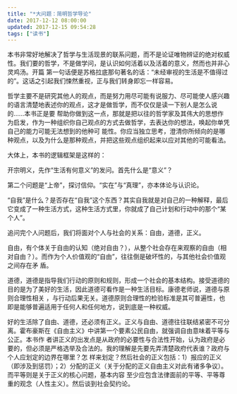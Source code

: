 ```yaml
---
title: "*大问题：简明哲学导论"
date: 2017-12-12 08:00:00
updated: 2017-12-15 09:54:28
tags: ["读书"]
---
```

本书非常好地解决了哲学与生活现景的联系问题，而不是论证唯物辨证的绝对权威性。我们要的哲学，不是做学问，是认识如何活着以及活着的意义，然而也并非心灵鸡汤。开篇
第一句话便是苏格拉底那句著名的话：“未经审视的生活是不值得过的”。这话之引起我们悚然重视，正与我们转身即忘一样容易。  

  

哲学主要不是研究其他人的观点，而是努力用尽可能有说服力、尽可能使人感兴趣的语言清楚地表述你的观点，这才是做哲学，而不仅仅是读一下别人是怎么说的……本书正是要
帮助你做到这一点，那就是把以往的哲学家及其伟大的思想作为启发，作为一种组织你自己观点的方式去做哲学，去表达你的想法，唤起你单凭自己的能力可能无法想到的他种可
能性。你应当独立思考，澄清你所倾向的是哪种观点，以及为什么是那种观点，并把这些观点组织起来以应对其他的可能看法。  

  

大体上，本书的逻辑框架是这样的：

  

开宗明义，先作“生活有何意义”的发问。首先什么是“意义”？

  

第二个问题是“上帝”，探讨信仰。“实在”与“真理”，亦本体论与认识论。

  

“自我”是什么？是否存在“自我”这个东西？其实自我就是对自己的一种解释，最后它变成了一种生活方式，这种生活方式里，你就成了自己计划和行动中的那个“某个人”。

  

追问完个人问题后，我们将面对个人与社会的关系：自由，道德，正义。

  

自由，有个体关于自由的认知（绝对自由？），从整个社会存在来观察的自由（相对自由？）。而作为个人价值观的“自由”，往往倒是破坏性的，与其他社会价值观之间存在矛
盾。

  

道德，道德是指导我们行动的原则和规则，形成一个社会的基本结构。接受道德的目的是为了美好的生活，因此道德可看作是一种生活目标。康德老师说，道德与原则合理性相关
，与行动后果无关。道德原则合理性的检验标准是其可普遍性，也即是能够普遍适用于任何人和任何地方，说到底是一种权威。

  

好的生活除了自由、道德，还必须有正义。正义与自由、道德往往联结紧密不可分离。霍布豪斯在《自由主义》中讲第一个要素公民自由，就强调自由意味着平等与公正。本书作
者讲正义的出发点是从政府的必要性与合法性开始，认为政府是必要的，但必须是严格选举及合法的。我的理解是先要先弄清楚政府代表谁？政府与个人应划定的边界在哪里？怎
样来划定？然后社会的正义包括：1）报应的正义（即涉及到惩罚）；2）分配的正义（关于分配的正义自由主义对此有诸多争议）。而平等则是关于正义的核心问题，基本内容
至少应包含法律面前的平等、平等尊重的观念（人性主义）。然后谈到社会契约论。

